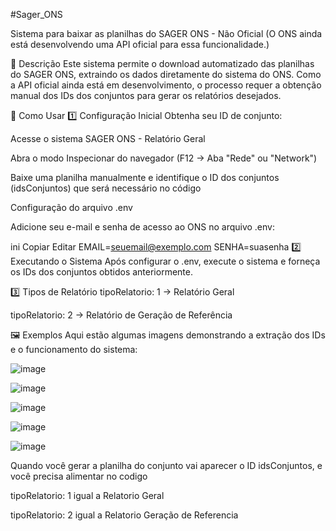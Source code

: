 #Sager_ONS

Sistema para baixar as planilhas do SAGER ONS - Não Oficial
(O ONS ainda está desenvolvendo uma API oficial para essa funcionalidade.)

📌 Descrição
Este sistema permite o download automatizado das planilhas do SAGER ONS, extraindo os dados diretamente do sistema do ONS. Como a API oficial ainda está em desenvolvimento, o processo requer a obtenção manual dos IDs dos conjuntos para gerar os relatórios desejados.

🚀 Como Usar
1️⃣ Configuração Inicial
Obtenha seu ID de conjunto:

Acesse o sistema SAGER ONS - Relatório Geral

Abra o modo Inspecionar do navegador (F12 → Aba "Rede" ou "Network")

Baixe uma planilha manualmente e identifique o ID dos conjuntos (idsConjuntos) que será necessário no código

Configuração do arquivo .env

Adicione seu e-mail e senha de acesso ao ONS no arquivo .env:

ini
Copiar
Editar
EMAIL=seuemail@exemplo.com
SENHA=suasenha
2️⃣ Executando o Sistema
Após configurar o .env, execute o sistema e forneça os IDs dos conjuntos obtidos anteriormente.

3️⃣ Tipos de Relatório
tipoRelatorio: 1 → Relatório Geral

tipoRelatorio: 2 → Relatório de Geração de Referência

🖼 Exemplos
Aqui estão algumas imagens demonstrando a extração dos IDs e o funcionamento do sistema:



![image](https://github.com/user-attachments/assets/a0ae5e99-8567-46eb-b01a-fc1055022603)


![image](https://github.com/user-attachments/assets/8e0aa050-c12c-4e5c-a71f-92603e667812)


![image](https://github.com/user-attachments/assets/89eabf52-6fdf-4c7d-9a66-5749e25dea4f)



![image](https://github.com/user-attachments/assets/321476d8-095f-4ca3-b425-c60ba0db0dc0)



![image](https://github.com/user-attachments/assets/2285f643-3088-4ddb-bfaf-7b3710325619)

Quando você gerar a planilha do conjunto vai aparecer o ID idsConjuntos, e você precisa alimentar no codigo


tipoRelatorio: 1 igual a Relatorio Geral

tipoRelatorio: 2 igual a Relatorio Geração de Referencia




